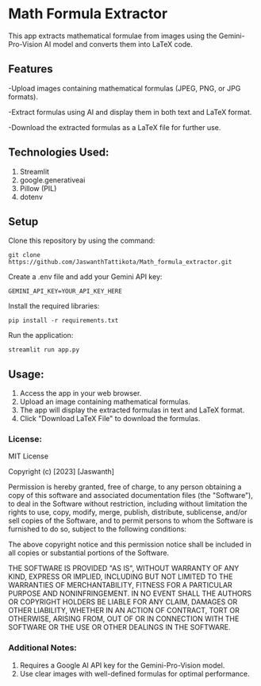  # **Math Formula Extractor**

This app extracts mathematical formulae from images using the Gemini-Pro-Vision AI model and converts them into LaTeX code.

 ## **Features**

-Upload images containing mathematical formulas (JPEG, PNG, or JPG formats).

-Extract formulas using AI and display them in both text and LaTeX format.

-Download the extracted formulas as a LaTeX file for further use.


## Technologies Used:

1. Streamlit
2. google.generativeai
3. Pillow (PIL)
4. dotenv


## **Setup**

Clone this repository by using the command:

```console
git clone https://github.com/JaswanthTattikota/Math_formula_extractor.git
```

Create a .env file and add your Gemini API key:

```console
GEMINI_API_KEY=YOUR_API_KEY_HERE
```

Install the required libraries:

```console
pip install -r requirements.txt
```


Run the application:

```console
streamlit run app.py
```


## **Usage:**

1. Access the app in your web browser.
2. Upload an image containing mathematical formulas. 
3. The app will display the extracted formulas in text and LaTeX format.
4. Click "Download LaTeX File" to download the formulas.


### **License:**

MIT License

Copyright (c) [2023] [Jaswanth]

Permission is hereby granted, free of charge, to any person obtaining a copy
of this software and associated documentation files (the "Software"), to deal
in the Software without restriction, including without limitation the rights
to use, copy, modify, merge, publish, distribute, sublicense, and/or sell
copies of the Software, and to permit persons to whom the Software is
furnished to do so, subject to the following conditions:

The above copyright notice and this permission notice shall be included in all
copies or substantial portions of the Software.

THE SOFTWARE IS PROVIDED "AS IS", WITHOUT WARRANTY OF ANY KIND, EXPRESS OR
IMPLIED, INCLUDING BUT NOT LIMITED TO THE WARRANTIES OF MERCHANTABILITY,
FITNESS FOR A PARTICULAR PURPOSE AND NONINFRINGEMENT. IN NO EVENT SHALL THE
AUTHORS OR COPYRIGHT HOLDERS BE LIABLE FOR ANY CLAIM, DAMAGES OR OTHER
LIABILITY, WHETHER IN AN ACTION OF CONTRACT, TORT OR OTHERWISE, ARISING FROM,
OUT OF OR IN CONNECTION WITH THE SOFTWARE OR THE USE OR OTHER DEALINGS IN THE
SOFTWARE.


### **Additional Notes:**

1. Requires a Google AI API key for the Gemini-Pro-Vision model.
2. Use clear images with well-defined formulas for optimal performance.
